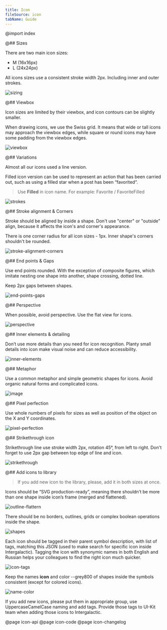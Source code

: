 ```yaml
---
title: Icon
fileSource: icon
tabName: Guide
---
```


@import index

@## Sizes

There are two main icon sizes:

- M (16x16px)
- L (24x24px)

All icons sizes use a consistent stroke width 2px. Including inner and outer strokes.

![sizing](static/sizing.png)

@## Viewbox

Icon sizes are limited by their viewbox, and icon contours can be slightly smaller.

When drawing icons, we use the Swiss grid. It means that wide or tall icons may approach the viewbox edges, while square or round icons may have some padding from the viewbox edges.

![viewbox](static/viewbox.png)

@## Variations

Almost all our icons used a line version.

Filled icon version can be used to represent an action that has been carried out, such as using a filled star when a post has been “favorited“.

> Use **Filled** in icon name. For example: Favorite / FavoriteFilled

![strokes](static/variations.png)

@## Stroke alignment & Corners

Stroke should be aligned by inside a shape. Don't use "center" or "outside" align, because it affects the icon's and corner's appearance.

There is one corner radius for all icon sizes - 1px.
Inner shape's corners shouldn't be rounded.

![stroke-alignment-corners](static/stroke-alignment-corners.png)

@## End points & Gaps

Use end points rounded. With the exception of composite figures, which imitate nesting one shape into another, shape crossing, dotted line.

Keep 2px gaps between shapes.

![end-points-gaps](static/end-points-gaps.png)

@## Perspective

When possible, avoid perspective. Use the flat view for icons.

![perspective](static/perspective.png)

@## Inner elements & detailing

Don’t use more details than you need for icon recognition. Planty small details into icon make visual noise and can reduce accessibility.

![inner-elements](static/inner-elements.png)

@## Metaphor

Use a common metaphor and simple geometric shapes for icons.
Avoid organic natural forms and complicated icons.

![image](static/image.png)

@## Pixel perfection

Use whole numbers of pixels for sizes as well as position of the object on the X and Y coordinates.

![pixel-perfection](static/pixel-perfection.png)

@## Strikethrough icon

Strikethrough line use stroke width 2px, rotation 45°, from left to right. Don't forget to use 2px gap between top edge of line and icon.

![strikethrough](static/strikethrough.png)

@## Add icons to library

> If you add new icon to the library, please, add it in both sizes at once.

Icons should be “SVG production-ready”, meaning there shouldn’t be more than one shape inside icon’s frame (merged and flattened).

![outline-flattern](static/outline-flattern.png)

There should be no borders, outlines, grids or complex boolean operations inside the shape.

![shapes](static/shapes.png)

Each icon should be tagged in their parent symbol description, with list of tags, matching this JSON (used to make search for specific icon inside Intergalactic). Tagging the icon with synonymic names in both English and Russian helps your colleagues to find the right icon much quicker.

![icon-tags](static/icon-tags.png)

Keep the names **icon** and color --grey800 of shapes inside the symbols consistent (except for colored icons).

![name-color](static/name-color.png)

If you add new icons, please put them in appropriate group, use UppercaseCamelCase naming and add tags. Provide those tags to UI-Kit team when adding those icons to Intergalactic.

@page icon-api
@page icon-code
@page icon-changelog
